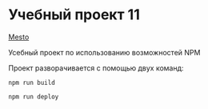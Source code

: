 # Учебный проект 11

[Mesto](https://lishainik.github.io/project11-github.io/)

Усебный проект по использованию возможностей NPM 

Проект разворачивается с помощью двух команд:

`npm run build`

`npm run deploy`
